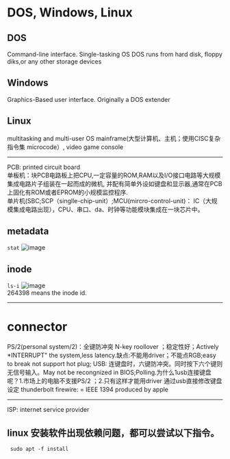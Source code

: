  # DOS, Windows, Linux
 ## DOS
 Command-line interface.
 Single-tasking OS
 DOS runs from hard disk, floppy diks,or any other storage devices
 ## Windows  
 Graphics-Based user interface.
 Originally a DOS extender
 ## Linux
 multitasking and multi-user OS
 mainframe(大型计算机、主机；使用CISC复杂指令集 microcode）, video game console
 ***  
 PCB: printed circuit board  
 单板机：块PCB电路板上把CPU,一定容量的ROM,RAM以及I/O接口电路等大规模集成电路片子组装在一起而成的微机,
 并配有简单外设如键盘和显示器,通常在PCB上固化有ROM或者EPROM的小规模监控程序.   
 单片机(SBC;SCP（singlle-chip-unit）;MCU(mircro-control-unit)： IC（大规模集成电路出现），CPU、串口、da、时钟等功能模块集成在一块芯片中。
 ## metadata
 `stat`
 ![image](https://user-images.githubusercontent.com/59786755/178883660-5cd9eb15-d8e7-458c-915b-e02dcb89a93c.png)
## inode
`ls-i`
![image](https://user-images.githubusercontent.com/59786755/178885156-cbb2e7ca-71ed-4330-add6-1200f6e39a10.png)  
264398 means the inode id.
 
 ***
 # connector 
 PS/2(personal system/2)：全键防冲突 N-key roollover ；稳定性好；Actively *INTERRUPT" the system,less latency.缺点:不能用driver；不能点RGB;easy to break not support hot plug;
 USB: 连键盘时，六键防冲突。同时按下六个键则无信号输入。May not be recongnized in BIOS;Polling.为什么1usb连接键盘呢？1.市场上的电脑不支援PS/2 
 ；2.只有这样才能用driver 通过usb直接修改键盘设定
 thunderbolt
 firewire: = IEEE 1394 produced by apple
 ***  
 ISP: internet service provider
 ## linux 安装软件出现依赖问题，都可以尝试以下指令。
```
 sudo apt -f install
 ```
 ## 
